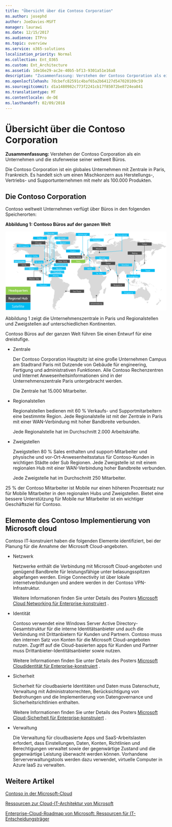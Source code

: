 ```yaml
---
title: "Übersicht über die Contoso Corporation"
ms.author: josephd
author: JoeDavies-MSFT
manager: laurawi
ms.date: 12/15/2017
ms.audience: ITPro
ms.topic: overview
ms.service: o365-solutions
localization_priority: Normal
ms.collection: Ent_O365
ms.custom: Ent_Architecture
ms.assetid: 1de16e29-ac2e-40b5-bf13-9301a51e16a8
description: "Zusammenfassung: Verstehen der Contoso Corporation als ein Unternehmen und die stufenweise seiner weltweit Büros."
ms.openlocfilehash: 7dcbefc82591c4baf65a2b64127d547020109c59
ms.sourcegitcommit: d1a1480982c773f2241cb17f85072be8724ea841
ms.translationtype: MT
ms.contentlocale: de-DE
ms.lasthandoff: 02/09/2018
---
```

# <a name="overview-of-the-contoso-corporation"></a>Übersicht über die Contoso Corporation

 **Zusammenfassung:** Verstehen der Contoso Corporation als ein Unternehmen und die stufenweise seiner weltweit Büros.
  
Die Contoso Corporation ist ein globales Unternehmen mit Zentrale in Paris, Frankreich. Es handelt sich um einen Mischkonzern aus Herstellungs-, Vertriebs- und Supportunternehmen mit mehr als 100.000 Produkten.
  
  
## <a name="the-contoso-corporation"></a>Die Contoso Corporation

Contoso weltweit Unternehmen verfügt über Büros in den folgenden Speicherorten:
  
**Abbildung 1: Contoso Büros auf der ganzen Welt**

![Die weltweiten Büros der Contoso Corporation](images/Contoso_Poster/Contoso_WW_Org.png)

  
Abbildung 1 zeigt die Unternehmenszentrale in Paris und Regionalstellen und Zweigstellen auf unterschiedlichen Kontinenten.
  
Contoso Büros auf der ganzen Welt führen Sie einen Entwurf für eine dreistufige.
  
- Zentrale
    
    Der Contoso Corporation Hauptsitz ist eine große Unternehmen Campus am Stadtrand Paris mit Dutzende von Gebäude für engineering, Fertigung und administrativen Funktionen. Alle Contoso Rechenzentren und Internet Anwesenheitsinformationen sind in der Unternehmenszentrale Paris untergebracht werden.
    
    Die Zentrale hat 15.000 Mitarbeiter.

    
- Regionalstellen

    
    Regionalstellen bedienen mit 60 % Verkaufs- und Supportmitarbeitern eine bestimmte Region. Jede Regionalstelle ist mit der Zentrale in Paris mit einer WAN-Verbindung mit hoher Bandbreite verbunden.  
    
    Jede Regionalstelle hat im Durchschnitt 2.000 Arbeitskräfte.

    
- Zweigstellen

    
    Zweigstellen 80 % Sales enthalten und support-Mitarbeiter und physische und vor-Ort-Anwesenheitsstatus für Contoso-Kunden in wichtigen Städte oder Sub Regionen. Jede Zweigstelle ist mit einem regionalen Hub mit einer WAN-Verbindung hoher Bandbreite verbunden.
    
    Jede Zweigstelle hat im Durchschnitt 250 Mitarbeiter.

    
25 % der Contoso Mitarbeiter ist Mobile nur einen höheren Prozentsatz nur für Mobile Mitarbeiter in den regionalen Hubs und Zweigstellen. Bietet eine bessere Unterstützung für Mobile nur Mitarbeiter ist ein wichtiger Geschäftsziel für Contoso.
  
## <a name="elements-of-contosos-implementation-of-the-microsoft-cloud"></a>Elemente des Contoso Implementierung von Microsoft cloud

Contoso IT-konstruiert haben die folgenden Elemente identifiziert, bei der Planung für die Annahme der Microsoft Cloud-angeboten.
  
- Netzwerk
    
    Netzwerke enthält die Verbindung mit Microsoft Cloud-angeboten und genügend Bandbreite für leistungsfähige unter belasungsspitzen abgefangen werden. Einige Connectivity ist über lokale internetverbindungen und andere werden in der Contoso VPN-Infrastruktur.
    
    Weitere Informationen finden Sie unter Details des Posters [Microsoft Cloud Networking für Enterprise-konstruiert](microsoft-cloud-networking-for-enterprise-architects.md) .
   
- Identität
    
    Contoso verwendet eine Windows Server Active Directory-Gesamtstruktur für die interne Identitätsanbieter und auch die Verbindung mit Drittanbietern für Kunden und Partnern. Contoso muss den internen Satz von Konten für die Microsoft Cloud-angeboten nutzen. Zugriff auf die Cloud-basierten apps für Kunden und Partner muss Drittanbieter-Identitätsanbieter sowie nutzen.
    
    Weitere Informationen finden Sie unter Details des Posters [Microsoft Cloudidentität für Enterprise-konstruiert](microsoft-cloud-identity-for-enterprise-architects.md) .
    
- Sicherheit
    
    Sicherheit für cloudbasierte Identitäten und Daten muss Datenschutz, Verwaltung mit Administratorrechten, Berücksichtigung von Bedrohungen und die Implementierung von Datengovernance und Sicherheitsrichtlinien enthalten.

    
    Weitere Informationen finden Sie unter Details des Posters [Microsoft Cloud-Sicherheit für Enterprise-konstruiert](http://aka.ms/cloudarchsecurity) .
    
- Verwaltung
    
    Die Verwaltung für cloudbasierte Apps und SaaS-Arbeitslasten erfordert, dass Einstellungen, Daten, Konten, Richtlinien und Berechtigungen verwaltet sowie der gegenwärtige Zustand und die gegenwärtige Leistung überwacht werden können.
 Vorhandene Serververwaltungstools werden dazu verwendet, virtuelle Computer in Azure IaaS zu verwalten.
    
## <a name="see-also"></a>Weitere Artikel

[Contoso in der Microsoft-Cloud](contoso-in-the-microsoft-cloud.md)
  
[Ressourcen zur Cloud-IT-Architektur von Microsoft](microsoft-cloud-it-architecture-resources.md)

[Enterprise-Cloud-Roadmap von Microsoft: Ressourcen für IT-Entscheidungsträger](https://sway.com/FJ2xsyWtkJc2taRD)
 


